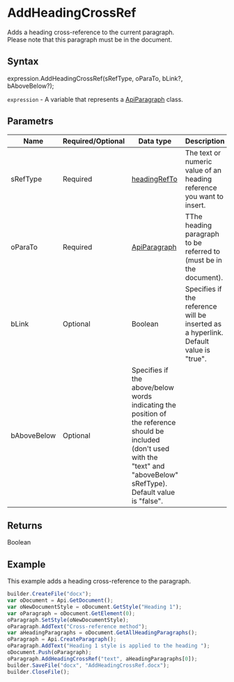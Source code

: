# AddHeadingCrossRef

Adds a heading cross-reference to the current paragraph.
<br>Please note that this paragraph must be in the document.

## Syntax

expression.AddHeadingCrossRef(sRefType, oParaTo, bLink?, bAboveBelow?);

`expression` - A variable that represents a [ApiParagraph](../ApiParagraph.md) class.

## Parametrs

| **Name** | **Required/Optional** | **Data type** | **Description** |
| ------------- | ------------- | ------------- | ------------- |
| sRefType | Required | [headingRefTo](../../../Enumerations/headingRefTo.md) | The text or numeric value of an heading reference you want to insert. |
| oParaTo | Required | [ApiParagraph](../ApiParagraph.md) | TThe heading paragraph to be referred to (must be in the document). |
| bLink | Optional | Boolean | Specifies if the reference will be inserted as a hyperlink. Default value is "true". |
| bAboveBelow | Optional | Specifies if the above/below words indicating the position of the reference should be included (don't used with the "text" and "aboveBelow" sRefType). Default value is "false". |

## Returns

Boolean

## Example

This example adds a heading cross-reference to the paragraph.

```javascript
builder.CreateFile("docx");
var oDocument = Api.GetDocument();
var oNewDocumentStyle = oDocument.GetStyle("Heading 1");
var oParagraph = oDocument.GetElement(0);
oParagraph.SetStyle(oNewDocumentStyle);
oParagraph.AddText("Cross-reference method");
var aHeadingParagraphs = oDocument.GetAllHeadingParagraphs();
oParagraph = Api.CreateParagraph();
oParagraph.AddText("Heading 1 style is applied to the heading ");
oDocument.Push(oParagraph);
oParagraph.AddHeadingCrossRef("text", aHeadingParagraphs[0]);
builder.SaveFile("docx", "AddHeadingCrossRef.docx");
builder.CloseFile();
```